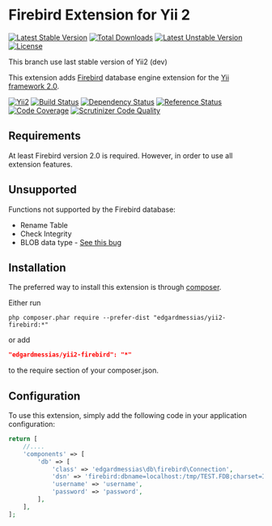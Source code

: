 Firebird Extension for Yii 2
==========================
[![Latest Stable Version](https://poser.pugx.org/edgardmessias/yii2-firebird/v/stable)](https://packagist.org/packages/edgardmessias/yii2-firebird)
[![Total Downloads](https://poser.pugx.org/edgardmessias/yii2-firebird/downloads)](https://packagist.org/packages/edgardmessias/yii2-firebird)
[![Latest Unstable Version](https://poser.pugx.org/edgardmessias/yii2-firebird/v/unstable)](https://packagist.org/packages/edgardmessias/yii2-firebird)
[![License](https://poser.pugx.org/edgardmessias/yii2-firebird/license)](https://packagist.org/packages/edgardmessias/yii2-firebird)

This branch use last stable version of Yii2 (dev)

This extension adds [Firebird](http://www.firebirdsql.org/) database engine extension for the [Yii framework 2.0](http://www.yiiframework.com).

[![Yii2](https://img.shields.io/badge/Powered_by-Yii_Framework-green.svg?style=flat)](http://www.yiiframework.com/)
[![Build Status](https://travis-ci.org/edgardmessias/yii2-firebird.svg?branch=master)](https://travis-ci.org/edgardmessias/yii2-firebird)
[![Dependency Status](https://www.versioneye.com/php/edgardmessias:yii2-firebird/dev-master/badge.png)](https://www.versioneye.com/php/edgardmessias:yii2-firebird/dev-master)
[![Reference Status](https://www.versioneye.com/php/edgardmessias:yii2-firebird/reference_badge.svg)](https://www.versioneye.com/php/edgardmessias:yii2-firebird/references)
[![Code Coverage](https://scrutinizer-ci.com/g/edgardmessias/yii2-firebird/badges/coverage.png?b=master)](https://scrutinizer-ci.com/g/edgardmessias/yii2-firebird/?branch=master)
[![Scrutinizer Code Quality](https://scrutinizer-ci.com/g/edgardmessias/yii2-firebird/badges/quality-score.png?b=master)](https://scrutinizer-ci.com/g/edgardmessias/yii2-firebird/?branch=master)

Requirements
------------

At least Firebird version 2.0 is required. However, in order to use all extension features.

Unsupported
------------

Functions not supported by the Firebird database:

 * Rename Table
 * Check Integrity
 * BLOB data type - [See this bug](https://bugs.php.net/bug.php?id=61183)

Installation
------------

The preferred way to install this extension is through [composer](http://getcomposer.org/download/).

Either run

```
php composer.phar require --prefer-dist "edgardmessias/yii2-firebird:*"
```

or add

```json
"edgardmessias/yii2-firebird": "*"
```

to the require section of your composer.json.


Configuration
-------------

To use this extension, simply add the following code in your application configuration:

```php
return [
    //....
    'components' => [
        'db' => [
            'class' => 'edgardmessias\db\firebird\Connection',
            'dsn' => 'firebird:dbname=localhost:/tmp/TEST.FDB;charset=ISO8859_1',
            'username' => 'username',
            'password' => 'password',
        ],
    ],
];
```
